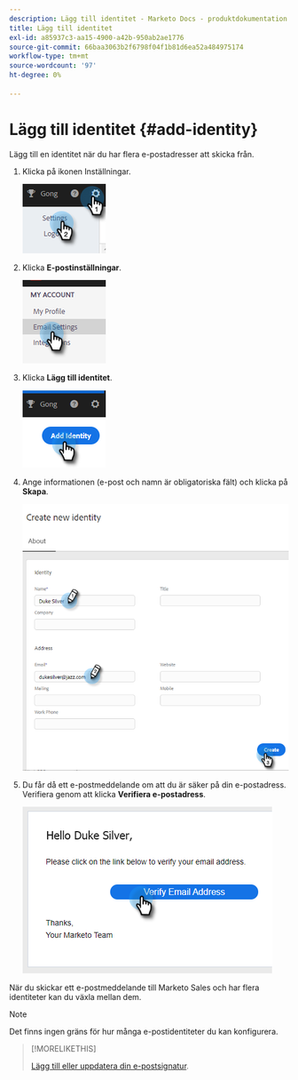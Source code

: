 ```yaml
---
description: Lägg till identitet - Marketo Docs - produktdokumentation
title: Lägg till identitet
exl-id: a85937c3-aa15-4900-a42b-950ab2ae1776
source-git-commit: 66baa3063b2f6798f04f1b81d6ea52a484975174
workflow-type: tm+mt
source-wordcount: '97'
ht-degree: 0%

---
```


# Lägg till identitet {#add-identity}

Lägg till en identitet när du har flera e-postadresser att skicka från.

1. Klicka på ikonen Inställningar.

   ![](assets/add-identity-1.png)

1. Klicka **E-postinställningar**.

   ![](assets/add-identity-2.png)

1. Klicka **Lägg till identitet**.

   ![](assets/add-identity-3.png)

1. Ange informationen (e-post och namn är obligatoriska fält) och klicka på **Skapa**.

   ![](assets/add-identity-4.png)

1. Du får då ett e-postmeddelande om att du är säker på din e-postadress. Verifiera genom att klicka **Verifiera e-postadress**.

   ![](assets/add-identity-5.png)

När du skickar ett e-postmeddelande till Marketo Sales och har flera identiteter kan du växla mellan dem.

>[!NOTE]
>
>Det finns ingen gräns för hur många e-postidentiteter du kan konfigurera.

>[!MORELIKETHIS]
>
>[Lägg till eller uppdatera din e-postsignatur](/help/marketo/product-docs/marketo-sales-insight/actions/getting-started/email-settings/add-or-update-your-email-signature.md).
